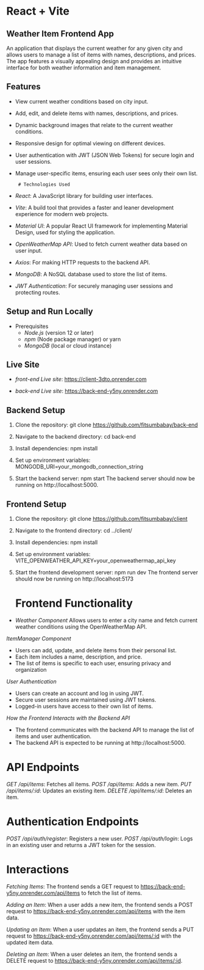 # React + Vite


## Weather Item Frontend App
An application that displays the current weather for any given city and allows users to manage a list of items with names, descriptions, and prices. The app features a visually appealing design and provides an intuitive interface for both weather information and item management.

## Features
- View current weather conditions based on city input.
- Add, edit, and delete items with names, descriptions, and prices.
- Dynamic background images that relate to the current weather conditions.
- Responsive design for optimal viewing on different devices.
- User authentication with JWT (JSON Web Tokens) for secure login and user sessions.
- Manage user-specific items, ensuring each user sees only their own list.


       # Technologies Used
- *React*: A JavaScript library for building user interfaces.
- *Vite*: A build tool that provides a faster and leaner development experience for modern web projects.
- *Material UI*: A popular React UI framework for implementing Material Design, used for styling the application.
- *OpenWeatherMap API*: Used to fetch current weather data based on user input.
- *Axios*: For making HTTP requests to the backend API.
- *MongoDB*: A NoSQL database used to store the list of items.
- *JWT Authentication*: For securely managing user sessions and protecting routes.

## Setup and Run Locally
- Prerequisites
  - *Node.js* (version 12 or later)
  - *npm* (Node package manager) or yarn
  - *MongoDB* (local or cloud instance)

 ## Live Site
 - *front-end Live site*: https://client-3dto.onrender.com

 - *back-end Live site*: https://back-end-y5ny.onrender.com


## Backend Setup
1. Clone the repository:
   git clone https://github.com/fitsumbabay/back-end

2. Navigate to the backend directory:
   cd back-end
3. Install dependencies:
   npm install
4. Set up environment variables:
   MONGODB_URI=your_mongodb_connection_string
5. Start the backend server:
   npm start
  The backend server should now be running on http://localhost:5000.


  
## Frontend Setup
1. Clone the repository:
   git clone https://github.com/fitsumbabay/client
2. Navigate to the frontend directory:
  cd ../client/
3. Install dependencies:
  npm install
4. Set up environment variables:
  VITE_OPENWEATHER_API_KEY=your_openweathermap_api_key
5. Start the frontend development server:
  npm run dev
  The frontend server should now be running on http://localhost:5173


    # Frontend Functionality
- *Weather Component*
Allows users to enter a city name and fetch current weather conditions using the OpenWeatherMap API.

*ItemManager Component*
- Users can add, update, and delete items from their personal list.
- Each item includes a name, description, and price.
- The list of items is specific to each user, ensuring privacy and organization

*User Authentication*
- Users can create an account and log in using JWT.
- Secure user sessions are maintained using JWT tokens.
- Logged-in users have access to their own list of items.

*How the Frontend Interacts with the Backend API*
 - The frontend communicates with the backend API to manage the list of items and user authentication.
 - The backend API is expected to be running at http://localhost:5000.


# API Endpoints
*GET /api/items*: Fetches all items.
*POST /api/items*: Adds a new item.
*PUT /api/items/:id*: Updates an existing item.
*DELETE /api/items/:id*: Deletes an item.

# Authentication Endpoints
*POST /api/auth/register*: Registers a new user.
*POST /api/auth/login*: Logs in an existing user and returns a JWT token for the session.

 # Interactions
*Fetching Items*: The frontend sends a GET request to https://back-end-y5ny.onrender.com/api/items to fetch the list of items.

*Adding an Item*: When a user adds a new item, the frontend sends a POST request to https://back-end-y5ny.onrender.com/api/items with the item data.

*Updating an Item*: When a user updates an item, the frontend sends a PUT request to https://back-end-y5ny.onrender.com/api/items/:id with the updated item data.

*Deleting an Item*: When a user deletes an item, the frontend sends a DELETE request to https://back-end-y5ny.onrender.com/api/items/:id.